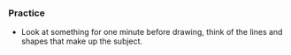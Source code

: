 ### Practice
- Look at something for one minute before drawing, think of the lines and shapes that make up the subject.